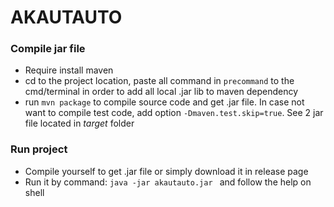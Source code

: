 # AKAUTAUTO

### Compile jar file

- Require install maven
- cd to the project location, paste all command in `precommand` to the cmd/terminal in order to add all local .jar lib to maven dependency
- run `mvn package` to compile source code and get .jar file. In case not want to compile test code, add option `-Dmaven.test.skip=true`. See 2 jar file located in *target* folder

### Run project

- Compile yourself to get .jar file or simply download it in release page
- Run it by command: `java -jar akautauto.jar ` and follow the help on shell